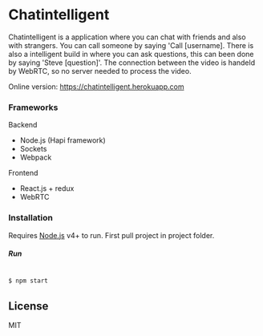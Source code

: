 # Chatintelligent

Chatintelligent is a application where you can chat with friends and also with strangers. You can call someone by saying 'Call [username]. There is also a intelligent build in where you can ask questions, this can been done by saying 'Steve [question]'.
The connection between the video is handeld by WebRTC, so no server needed to process the video.

Online version:
https://chatintelligent.herokuapp.com

### Frameworks
Backend
  - Node.js (Hapi framework)
  - Sockets
  - Webpack
 
Frontend
- React.js + redux
- WebRTC

### Installation
Requires [Node.js](https://nodejs.org/) v4+ to run.
First pull project in project folder.


##### Run 
#
```sh
$ npm start
```

License
----

MIT
